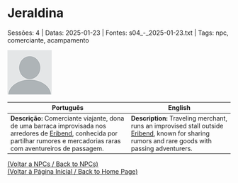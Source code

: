 
# Jeraldina

Sessões: 4 | Datas: 2025-01-23 | Fontes: s04_-_2025-01-23.txt | Tags: npc, comerciante, acampamento

![Jeraldina](docs/dm/npc/blank.png)

| Português | English |
|-----------|---------|
| **Descrição:** Comerciante viajante, dona de uma barraca improvisada nos arredores de [Eribend](eribend.md), conhecida por partilhar rumores e mercadorias raras com aventureiros de passagem. | **Description:** Traveling merchant, runs an improvised stall outside [Eribend](eribend.md), known for sharing rumors and rare goods with passing adventurers. |

[(Voltar a NPCs / Back to NPCs)](npcs_list.md)  
[(Voltar à Página Inicial / Back to Home Page)](home.md)



















